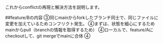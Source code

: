 これからconflictの再現と解決方法を説明します。

##feature/Bの内容 
③同じmainからforkしたブランチ同士で、同じファイルに変更を加えているためコンフリクト発生。
④まずは、状態を細心にするためmainからpull（branchの情報を取得するため）
④ローカルで、feature/Aにcheckoutして、git mergeでmainに合体
④